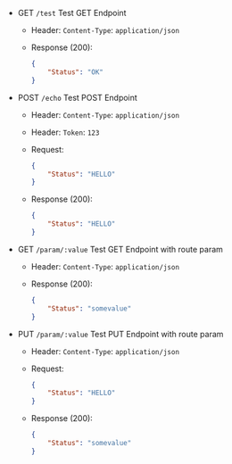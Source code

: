 
* GET `/test` Test GET Endpoint

   - Header: `Content-Type`: `application/json`

   - Response (200):
		```json
		{
			"Status": "OK"
		}
		```

* POST `/echo` Test POST Endpoint

   - Header: `Content-Type`: `application/json`
   - Header: `Token`: `123`

   - Request:
		```json
		{
			"Status": "HELLO"
		}
		```

   - Response (200):
		```json
		{
			"Status": "HELLO"
		}
		```

* GET `/param/:value` Test GET Endpoint with route param

   - Header: `Content-Type`: `application/json`

   - Response (200):
		```json
		{
			"Status": "somevalue"
		}
		```

* PUT `/param/:value` Test PUT Endpoint with route param

   - Header: `Content-Type`: `application/json`

   - Request:
		```json
		{
			"Status": "HELLO"
		}
		```

   - Response (200):
		```json
		{
			"Status": "somevalue"
		}
		```

